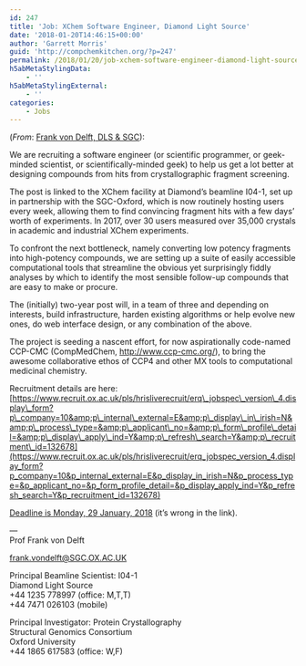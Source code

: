 ```yaml
---
id: 247
title: 'Job: XChem Software Engineer, Diamond Light Source'
date: '2018-01-20T14:46:15+00:00'
author: 'Garrett Morris'
guid: 'http://compchemkitchen.org/?p=247'
permalink: /2018/01/20/job-xchem-software-engineer-diamond-light-source/
h5abMetaStylingData:
    - ''
h5abMetaStylingExternal:
    - ''
categories:
    - Jobs
---
```


(*From*: <u>Frank von Delft, DLS &amp; SGC</u>):

We are recruiting a software engineer (or scientific programmer, or geek-minded scientist, or scientifically-minded geek) to help us get a lot better at designing compounds from hits from crystallographic fragment screening.

The post is linked to the XChem facility at Diamond’s beamline I04-1, set up in partnership with the SGC-Oxford, which is now routinely hosting users every week, allowing them to find convincing fragment hits with a few days’ worth of experiments. In 2017, over 30 users measured over 35,000 crystals in academic and industrial XChem experiments.

To confront the next bottleneck, namely converting low potency fragments into high-potency compounds, we are setting up a suite of easily accessible computational tools that streamline the obvious yet surprisingly fiddly analyses by which to identify the most sensible follow-up compounds that are easy to make or procure.

The (initially) two-year post will, in a team of three and depending on interests, build infrastructure, harden existing algorithms or help evolve new ones, do web interface design, or any combination of the above.

The project is seeding a nascent effort, for now aspirationally code-named CCP-CMC (CompMedChem, <http://www.ccp-cmc.org/>), to bring the awesome collaborative ethos of CCP4 and other MX tools to computational medicinal chemistry.

Recruitment details are here: [https://www.recruit.ox.ac.uk/pls/hrisliverecruit/erq\_jobspec\_version\_4.display\_form?p\_company=10&amp;p\_internal\_external=E&amp;p\_display\_in\_irish=N&amp;p\_process\_type=&amp;p\_applicant\_no=&amp;p\_form\_profile\_detail=&amp;p\_display\_apply\_ind=Y&amp;p\_refresh\_search=Y&amp;p\_recruitment\_id=132678](https://www.recruit.ox.ac.uk/pls/hrisliverecruit/erq_jobspec_version_4.display_form?p_company=10&p_internal_external=E&p_display_in_irish=N&p_process_type=&p_applicant_no=&p_form_profile_detail=&p_display_apply_ind=Y&p_refresh_search=Y&p_recruitment_id=132678)

<u> Deadline is Monday, 29 January, 2018</u> (it’s wrong in the link).

—  
Prof Frank von Delft

<frank.vondelft@SGC.OX.AC.UK>

Principal Beamline Scientist: I04-1  
Diamond Light Source  
+44 1235 778997 (office: M,T,T)  
+44 7471 026103 (mobile)

Principal Investigator: Protein Crystallography  
Structural Genomics Consortium  
Oxford University  
+44 1865 617583 (office: W,F)